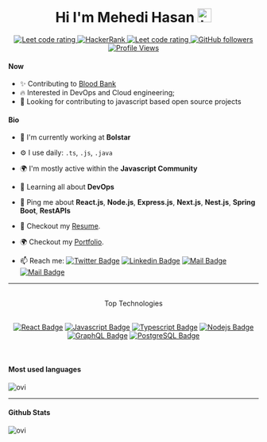  <h1 align="center">Hi I'm Mehedi Hasan <img src="https://user-images.githubusercontent.com/1303154/88677602-1635ba80-d120-11ea-84d8-d263ba5fc3c0.gif" width="28px" alt="hi"></h1>

<p align="center">
  <a href="https://leetcode.com/mehedi08h/">
     <img src="https://img.shields.io/static/v1?label=Leetcode&message=7&color=orange&logo=leetcode" alt="Leet code rating" />
  </a>
  <a href="https://www.hackerrank.com/mehedi08h">
    <img alt="HackerRank" src="https://img.shields.io/static/v1?label=HackerRank&message=199&color=green&logo=hackerrank">
  </a>
  <a href="https://codeforces.com/profile/mehedi08r">
    <img src="https://img.shields.io/static/v1?label=Codeforces&message=177&color=yellow&logo=codeforces" alt="Leet code rating" />
  </a>
  <a href="https://github.com/mehedi008h?tab=followers">
    <img alt="GitHub followers" src="https://img.shields.io/github/followers/mehedi008h?color=green&logo=github">
  </a>
  <a href="https://github.com/mehedi008h/">
    <img src="https://visitor-badge.glitch.me/badge?page_id=mehedi008h.mehedi008h" alt="Profile Views" />
  </a>
</p>

#### Now

-   ✨ Contributing to [Blood Bank](https://github.com/mehedi008h)
-   :fire: Interested in DevOps and Cloud engineering;
-   :calendar: Looking for contributing to javascript based open source projects

#### Bio

-   🏢 I'm currently working at **Bolstar**
-   ⚙️ I use daily: `.ts`, `.js`, `.java`
-   🌍 I'm mostly active within the **Javascript Community**
-   🌱 Learning all about **DevOps**
-   💬 Ping me about **React.js**, **Node.js**, **Express.js**, **Next.js**, **Nest.js**, **Spring Boot**, **RestAPIs**
-   📝 Checkout my [Resume](files/resume.pdf).
-   🌍 Checkout my [Portfolio](https://dev-mehedi.vercel.app/).

-   📫 Reach me: [![Twitter Badge](https://img.shields.io/badge/-@Mehedi-1ca0f1?style=flat&labelColor=1ca0f1&logo=twitter&logoColor=white&link=https://twitter.com/mehedi09r)](https://twitter.com/mehedi09r) [![Linkedin Badge](https://img.shields.io/badge/-Mehedi-0e76a8?style=flat&labelColor=0e76a8&logo=linkedin&logoColor=white)](https://www.linkedin.com/in/mehedi-hasan-507165227/) [![Mail Badge](https://img.shields.io/badge/-@Mehedi-e84393?style=flat&labelColor=e84393&logo=instagram&logoColor=white)](https://instagram.com/mehedi_0.8) [![Mail Badge](https://img.shields.io/badge/-Mehedi-c0392b?style=flat&labelColor=c0392b&logo=gmail&logoColor=white)](mailto:mehedi.hasan09r@gmail.com)
<hr>
<div align="center">
<br>
    Top Technologies
    <br><br>

<!-- TODO: Make technologies links takes you to repositories -->

[![React Badge](https://img.shields.io/badge/-React-61DBFB?style=for-the-badge&labelColor=black&logo=react&logoColor=61DBFB)](#) [![Javascript Badge](https://img.shields.io/badge/-Javascript-F0DB4F?style=for-the-badge&labelColor=black&logo=javascript&logoColor=F0DB4F)](#) [![Typescript Badge](https://img.shields.io/badge/-Typescript-007acc?style=for-the-badge&labelColor=black&logo=typescript&logoColor=007acc)](#) [![Nodejs Badge](https://img.shields.io/badge/-Nodejs-3C873A?style=for-the-badge&labelColor=black&logo=node.js&logoColor=3C873A)](#) [![GraphQL Badge](https://img.shields.io/badge/-GraphQl-e535ab?style=for-the-badge&labelColor=black&logo=graphql&logoColor=e535ab)](#) [![PostgreSQL Badge](https://img.shields.io/badge/-PostgreSQL-007acc?style=for-the-badge&labelColor=black&logo=PostgreSQL&logoColor=007acc)](#)

</div>
<br>
<!-- Most used languages -->

#### Most used languages

<p><img  src="https://github-readme-stats.vercel.app/api/top-langs?username=mehedi008h&show_icons=true&locale=en&layout=compact&theme=chartreuse-dark" alt="ovi"/></p>
<hr>

#### Github Stats

<p><img src="https://github-readme-stats.vercel.app/api?username=mehedi008h&show_icons=true&locale=en&theme=chartreuse-dark" alt="ovi"/></p>
